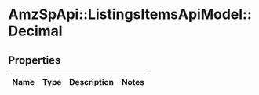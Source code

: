 # AmzSpApi::ListingsItemsApiModel::Decimal

## Properties
Name | Type | Description | Notes
------------ | ------------- | ------------- | -------------

